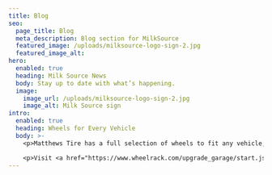 ```yaml
---
title: Blog
seo:
  page_title: Blog
  meta_description: Blog section for MilkSource
  featured_image: /uploads/milksource-logo-sign-2.jpg
  featured_image_alt: 
hero:
  enabled: true
  heading: Milk Source News
  body: Stay up to date with what’s happening.
  image:
    image_url: /uploads/milksource-logo-sign-2.jpg
    image_alt: Milk Source sign
intro:
  enabled: true
  heading: Wheels for Every Vehicle
  body: >-
    <p>Matthews Tire has a full selection of wheels to fit any vehicle, from classic and vintage cars, to hybrid and luxury vehicles.</p>

    <p>Visit <a href="https://www.wheelrack.com/upgrade_garage/start.jsp?partner=goodyear9x" target="_blank" rel="noreferrer">WheelRack.com</a> to find the perfect wheels for your car and then schedule your wheel installation at your local Matthews Tire.</p>
---
```

